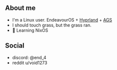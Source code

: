 ## About me
- I'm a Linux user. EndeavourOS + [Hyprland](https://github.com/hyprwm/hyprland) + [AGS](https://github.com/Aylur/ags/)
- I should touch grass, but the grass ran.
- 🌱 Learning NixOS
## Social 
- discord: @end_4
- reddit u/void1273

<!---
end-4/end-4 is a ✨ special ✨ repository because its `README.md` (this file) appears on your GitHub profile.
You can click the Preview link to take a look at your changes.
--->
